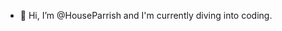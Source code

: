 - 👋 Hi, I’m @HouseParrish
and I'm currently diving into coding. 

<!---
HouseParrish/HouseParrish is a ✨ special ✨ repository because its `README.md` (this file) appears on your GitHub profile.
You can click the Preview link to take a look at your changes.
--->
